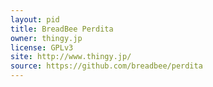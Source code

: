 ```yaml
---
layout: pid
title: BreadBee Perdita
owner: thingy.jp
license: GPLv3
site: http://www.thingy.jp/
source: https://github.com/breadbee/perdita
---
```

